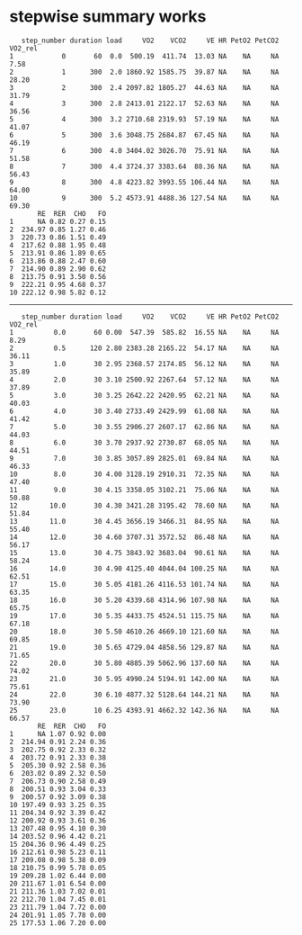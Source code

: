 # stepwise summary works

       step_number duration load     VO2    VCO2     VE HR PetO2 PetCO2 VO2_rel
    1            0       60  0.0  500.19  411.74  13.03 NA    NA     NA    7.58
    2            1      300  2.0 1860.92 1585.75  39.87 NA    NA     NA   28.20
    3            2      300  2.4 2097.82 1805.27  44.63 NA    NA     NA   31.79
    4            3      300  2.8 2413.01 2122.17  52.63 NA    NA     NA   36.56
    5            4      300  3.2 2710.68 2319.93  57.19 NA    NA     NA   41.07
    6            5      300  3.6 3048.75 2684.87  67.45 NA    NA     NA   46.19
    7            6      300  4.0 3404.02 3026.70  75.91 NA    NA     NA   51.58
    8            7      300  4.4 3724.37 3383.64  88.36 NA    NA     NA   56.43
    9            8      300  4.8 4223.82 3993.55 106.44 NA    NA     NA   64.00
    10           9      300  5.2 4573.91 4488.36 127.54 NA    NA     NA   69.30
           RE  RER  CHO   FO
    1      NA 0.82 0.27 0.15
    2  234.97 0.85 1.27 0.46
    3  220.73 0.86 1.51 0.49
    4  217.62 0.88 1.95 0.48
    5  213.91 0.86 1.89 0.65
    6  213.86 0.88 2.47 0.60
    7  214.90 0.89 2.90 0.62
    8  213.75 0.91 3.50 0.56
    9  222.21 0.95 4.68 0.37
    10 222.12 0.98 5.82 0.12

---

       step_number duration load     VO2    VCO2     VE HR PetO2 PetCO2 VO2_rel
    1          0.0       60 0.00  547.39  585.82  16.55 NA    NA     NA    8.29
    2          0.5      120 2.80 2383.28 2165.22  54.17 NA    NA     NA   36.11
    3          1.0       30 2.95 2368.57 2174.85  56.12 NA    NA     NA   35.89
    4          2.0       30 3.10 2500.92 2267.64  57.12 NA    NA     NA   37.89
    5          3.0       30 3.25 2642.22 2420.95  62.21 NA    NA     NA   40.03
    6          4.0       30 3.40 2733.49 2429.99  61.08 NA    NA     NA   41.42
    7          5.0       30 3.55 2906.27 2607.17  62.86 NA    NA     NA   44.03
    8          6.0       30 3.70 2937.92 2730.87  68.05 NA    NA     NA   44.51
    9          7.0       30 3.85 3057.89 2825.01  69.84 NA    NA     NA   46.33
    10         8.0       30 4.00 3128.19 2910.31  72.35 NA    NA     NA   47.40
    11         9.0       30 4.15 3358.05 3102.21  75.06 NA    NA     NA   50.88
    12        10.0       30 4.30 3421.28 3195.42  78.60 NA    NA     NA   51.84
    13        11.0       30 4.45 3656.19 3466.31  84.95 NA    NA     NA   55.40
    14        12.0       30 4.60 3707.31 3572.52  86.48 NA    NA     NA   56.17
    15        13.0       30 4.75 3843.92 3683.04  90.61 NA    NA     NA   58.24
    16        14.0       30 4.90 4125.40 4044.04 100.25 NA    NA     NA   62.51
    17        15.0       30 5.05 4181.26 4116.53 101.74 NA    NA     NA   63.35
    18        16.0       30 5.20 4339.68 4314.96 107.98 NA    NA     NA   65.75
    19        17.0       30 5.35 4433.75 4524.51 115.75 NA    NA     NA   67.18
    20        18.0       30 5.50 4610.26 4669.10 121.60 NA    NA     NA   69.85
    21        19.0       30 5.65 4729.04 4858.56 129.87 NA    NA     NA   71.65
    22        20.0       30 5.80 4885.39 5062.96 137.60 NA    NA     NA   74.02
    23        21.0       30 5.95 4990.24 5194.91 142.00 NA    NA     NA   75.61
    24        22.0       30 6.10 4877.32 5128.64 144.21 NA    NA     NA   73.90
    25        23.0       10 6.25 4393.91 4662.32 142.36 NA    NA     NA   66.57
           RE  RER  CHO   FO
    1      NA 1.07 0.92 0.00
    2  214.94 0.91 2.24 0.36
    3  202.75 0.92 2.33 0.32
    4  203.72 0.91 2.33 0.38
    5  205.30 0.92 2.58 0.36
    6  203.02 0.89 2.32 0.50
    7  206.73 0.90 2.58 0.49
    8  200.51 0.93 3.04 0.33
    9  200.57 0.92 3.09 0.38
    10 197.49 0.93 3.25 0.35
    11 204.34 0.92 3.39 0.42
    12 200.92 0.93 3.61 0.36
    13 207.48 0.95 4.10 0.30
    14 203.52 0.96 4.42 0.21
    15 204.36 0.96 4.49 0.25
    16 212.61 0.98 5.23 0.11
    17 209.08 0.98 5.38 0.09
    18 210.75 0.99 5.78 0.05
    19 209.28 1.02 6.44 0.00
    20 211.67 1.01 6.54 0.00
    21 211.36 1.03 7.02 0.01
    22 212.70 1.04 7.45 0.01
    23 211.79 1.04 7.72 0.00
    24 201.91 1.05 7.78 0.00
    25 177.53 1.06 7.20 0.00

